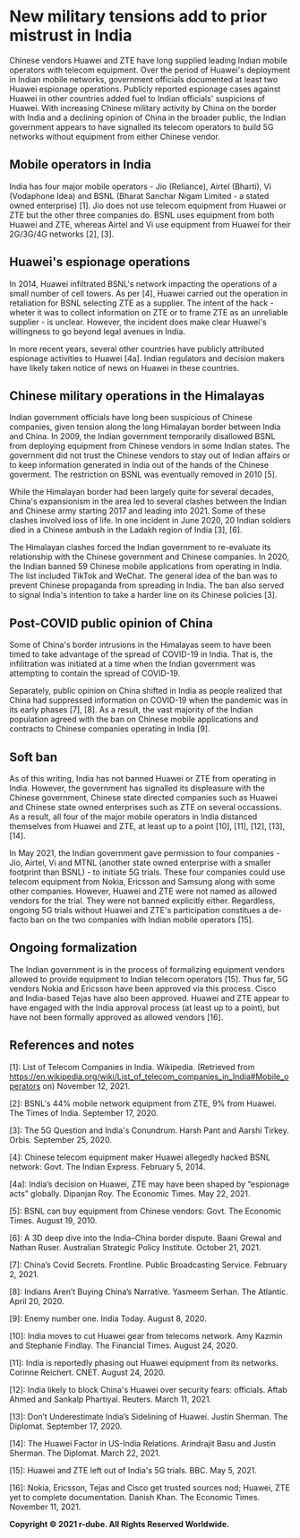 # New military tensions add to prior mistrust in India
Chinese vendors Huawei and ZTE have long supplied leading Indian mobile operators with telecom equipment.
Over the period of Huawei's deployment in Indian mobile networks, government officials documented at least two Huawei espionage operations.
Publicly reported espionage cases against Huawei in other countries added fuel to Indian officials' suspicions of Huawei.
With increasing Chinese military activity by China on the border with India and a declining opinion of China in the broader public, the Indian government appears to have signalled its telecom operators to build 5G networks without equipment from either Chinese vendor.

## Mobile operators in India
India has four major mobile operators - Jio (Reliance), Airtel (Bharti), Vi (Vodaphone Idea) and BSNL (Bharat Sanchar Nigam Limited - a stated owned enterprise) \[1\].
Jio does not use telecom equipment from Huawei or ZTE but the other three companies do.
BSNL uses equipment from both Huawei and ZTE, whereas Airtel and Vi use equipment from Huawei for their 2G/3G/4G networks \[2\], \[3\].

## Huawei's espionage operations
In 2014, Huawei infiltrated BSNL's network impacting the operations of a small number of cell towers.
As per \[4\], Huawei carried out the operation in retaliation for BSNL selecting ZTE as a supplier. 
The intent of the hack - wheter it was to collect information on ZTE or to frame ZTE as an unreliable supplier - is unclear.
However, the incident does make clear Huawei's willingness to go beyond legal avenues in India.

In more recent years, several other countries have publicly attributed espionage activities to Huawei \[4a\].
Indian regulators and decision makers have likely taken notice of news on Huawei in these countries. 

## Chinese military operations in the Himalayas
Indian government officials have long been suspicious of Chinese companies, given tension along the long Himalayan border between India and China.
In 2009, the Indian government temporarily disallowed BSNL from deploying equipment from Chinese vendors in some Indian states.
The government did not trust the Chinese vendors to stay out of Indian affairs or to keep information generated in India out of the hands of the Chinese goverment.
The restriction on BSNL was eventually removed in 2010 \[5\].

While the Himalayan border had been largely quite for several decades, China's expansionism in the area led to several clashes between the Indian and Chinese army starting 2017 and leading into 2021.
Some of these clashes involved loss of life.
In one incident in June 2020, 20 Indian soldiers died in a Chinese ambush in the Ladakh region of India \[3\], \[6\].

The Himalayan clashes forced the Indian government to re-evaluate its relationship with the Chinese government and Chinese companies.
In 2020, the Indian banned 59 Chinese mobile applications from operating in India. 
The list included TikTok and WeChat.
The general idea of the ban was to prevent Chinese propaganda from spreading in India.
The ban also served to signal India's intention to take a harder line on its Chinese policies \[3\].

## Post-COVID public opinion of China 
Some of China's border intrusions in the Himalayas seem to have been timed to take advantage of the spread of COVID-19 in India.
That is, the infilitration was initiated at a time when the Indian government was attempting to contain the spread of COVID-19.

Separately, public opinion on China shifted in India as people realized that China had suppressed information on COVID-19 when the pandemic was in its early phases \[7\], \[8\].
As a result, the vast majority of the Indian population agreed with the ban on Chinese mobile applications and contracts to Chinese companies operating in India \[9\].

## Soft ban
As of this writing, India has not banned Huawei or ZTE from operating in India.
However, the government has signalled its displeasure with the Chinese government, Chinese state directed companies such as Huawei and Chinese state owned enterprises such as ZTE on several occassions. 
As a result, all four of the major mobile operators in India distanced themselves from Huawei and ZTE, at least up to a point \[10\], \[11\], \[12\], \[13\], \[14\].

In May 2021, the Indian government gave permission to four companies - Jio, Airtel, Vi and MTNL (another state owned enterprise with a smaller footprint than BSNL) - to initiate 5G trials.
These four companies could use telecom equipment from Nokia, Ericsson and Samsung along with some other companies.
However, Huawei and ZTE were not named as allowed vendors for the trial.
They were not banned explicitly either.
Regardless, ongoing 5G trials without Huawei and ZTE's participation constitues a de-facto ban on the two companies with Indian mobile operators \[15\].

## Ongoing formalization
The Indian government is in the process of formalizing equipment vendors allowed to provide equipment to Indian telecom operators \[15\].
Thus far, 5G vendors Nokia and Ericsson have been approved via this process.
Cisco and India-based Tejas have also been approved.
Huawei and ZTE appear to have engaged with the India approval process (at least up to a point), but have not been formally approved as allowed vendors \[16\].


## References and notes
\[1\]: List of Telecom Companies in India. Wikipedia. (Retrieved from https://en.wikipedia.org/wiki/List_of_telecom_companies_in_India#Mobile_operators on) November 12, 2021.

\[2\]: BSNL's 44% mobile network equipment from ZTE, 9% from Huawei. The Times of India. September 17, 2020.

\[3\]: The 5G Question and India's Conundrum. Harsh Pant and Aarshi Tirkey. Orbis. September 25, 2020.

\[4\]: Chinese telecom equipment maker Huawei allegedly hacked BSNL network: Govt. The Indian Express. February 5, 2014.

\[4a\]: India’s decision on Huawei, ZTE may have been shaped by “espionage acts” globally. Dipanjan Roy. The Economic Times. May 22, 2021.

\[5\]: BSNL can buy equipment from Chinese vendors: Govt. The Economic Times. August 19, 2010.

\[6\]: A 3D deep dive into the India–China border dispute. Baani Grewal and Nathan Ruser. Australian Strategic Policy Institute. October 21, 2021.

\[7\]: China’s Covid Secrets. Frontline. Public Broadcasting Service. February 2, 2021.

\[8\]: Indians Aren’t Buying China’s Narrative. Yasmeem Serhan. The Atlantic. April 20, 2020.

\[9\]: Enemy number one. India Today. August 8, 2020.

\[10\]: India moves to cut Huawei gear from telecoms network. Amy Kazmin and Stephanie Findlay. The Financial Times. August 24, 2020.

\[11\]: India is reportedly phasing out Huawei equipment from its networks. Corinne Reichert. CNET. August 24, 2020.

\[12\]: India likely to block China's Huawei over security fears: officials. Aftab Ahmed and Sankalp Phartiyal. Reuters. March 11, 2021.

\[13\]: Don’t Underestimate India’s Sidelining of Huawei. Justin Sherman. The Diplomat. September 17, 2020.

\[14\]: The Huawei Factor in US-India Relations. Arindrajit Basu and Justin Sherman. The Diplomat. March 22, 2021.

\[15\]: Huawei and ZTE left out of India's 5G trials. BBC. May 5, 2021.

\[16\]: Nokia, Ericsson, Tejas and Cisco get trusted sources nod; Huawei, ZTE yet to complete documentation. Danish Khan. The Economic Times. November 11, 2021.

**Copyright © 2021 r-dube. All Rights Reserved Worldwide.**